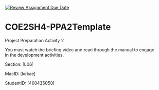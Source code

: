 [![Review Assignment Due Date](https://classroom.github.com/assets/deadline-readme-button-24ddc0f5d75046c5622901739e7c5dd533143b0c8e959d652212380cedb1ea36.svg)](https://classroom.github.com/a/ermWp54n)
# COE2SH4-PPA2Template
Project Preparation Activity 2

You must watch the briefing video and read through the manual to engage in the development activities.


Section: [L06]

MacID: [kekae]

StudentID: [400435050]

